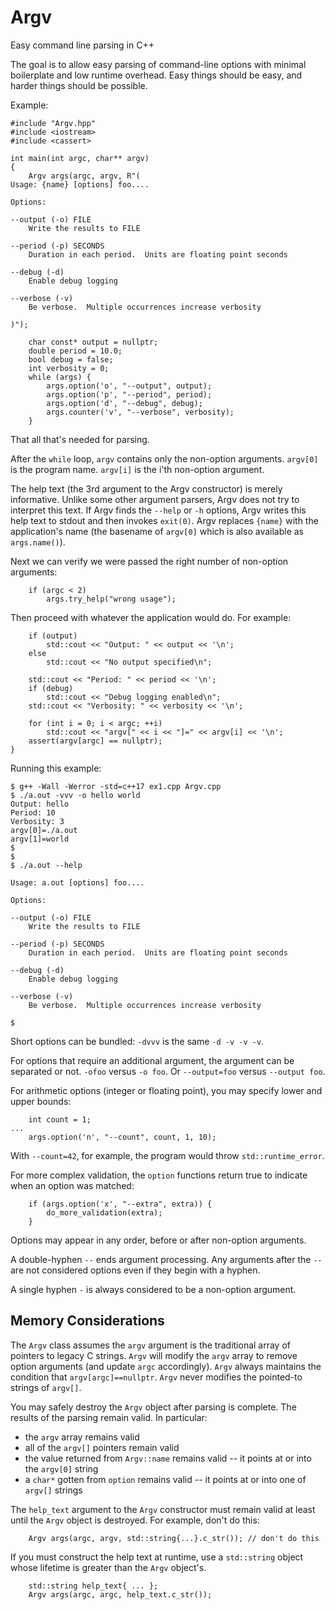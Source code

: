 # Argv

Easy command line parsing in C++

The goal is to allow easy parsing of command-line options with minimal
boilerplate and low runtime overhead.
Easy things should be easy, and harder things should be possible.

Example:

```
#include "Argv.hpp"
#include <iostream>
#include <cassert>

int main(int argc, char** argv)
{
    Argv args(argc, argv, R"(
Usage: {name} [options] foo....

Options:

--output (-o) FILE
    Write the results to FILE

--period (-p) SECONDS
    Duration in each period.  Units are floating point seconds

--debug (-d)
    Enable debug logging

--verbose (-v)
    Be verbose.  Multiple occurrences increase verbosity

)");

    char const* output = nullptr;
    double period = 10.0;
    bool debug = false;
    int verbosity = 0;
    while (args) {
        args.option('o', "--output", output);
        args.option('p', "--period", period);
        args.option('d', "--debug", debug);
        args.counter('v', "--verbose", verbosity);
    }
```

That all that's needed for parsing.

After the `while` loop, `argv` contains only the non-option arguments.
`argv[0]` is the program name.  `argv[i]` is the i'th non-option argument.

The help text (the 3rd argument to the Argv constructor) is merely informative.
Unlike some other argument parsers, Argv does not try to interpret this text.
If Argv finds the `--help` or `-h` options, Argv writes this help text to
stdout and then invokes `exit(0)`.  Argv replaces `{name}` with the
application's name (the basename of `argv[0]` which is also available
as `args.name()`).

Next we can verify we were passed the right number of non-option arguments:
```
    if (argc < 2)
        args.try_help("wrong usage");
```

Then proceed with whatever the application would do.
For example:
```
    if (output)
        std::cout << "Output: " << output << '\n';
    else
        std::cout << "No output specified\n";

    std::cout << "Period: " << period << '\n';
    if (debug)
        std::cout << "Debug logging enabled\n";
    std::cout << "Verbosity: " << verbosity << '\n';

    for (int i = 0; i < argc; ++i)
        std::cout << "argv[" << i << "]=" << argv[i] << '\n';
    assert(argv[argc] == nullptr);
}
```

Running this example:
```
$ g++ -Wall -Werror -std=c++17 ex1.cpp Argv.cpp
$ ./a.out -vvv -o hello world
Output: hello
Period: 10
Verbosity: 3
argv[0]=./a.out
argv[1]=world
$
$
$ ./a.out --help

Usage: a.out [options] foo....

Options:

--output (-o) FILE
    Write the results to FILE

--period (-p) SECONDS
    Duration in each period.  Units are floating point seconds

--debug (-d)
    Enable debug logging

--verbose (-v)
    Be verbose.  Multiple occurrences increase verbosity

$
```

Short options can be bundled: `-dvvv` is the same `-d -v -v -v`.

For options that require an additional argument, the argument can be separated
or not.  `-ofoo` versus `-o foo`.  Or `--output=foo` versus `--output foo`.

For arithmetic options (integer or floating point), you may specify lower and
upper bounds:

```
    int count = 1;
...
    args.option('n', "--count", count, 1, 10);
```

With `--count=42`, for example, the program would throw `std::runtime_error`.

For more complex validation, the `option` functions return true to indicate
when an option was matched:

```
    if (args.option('x', "--extra", extra)) {
        do_more_validation(extra);
    }
```

Options may appear in any order, before or after non-option arguments.

A double-hyphen `--` ends argument processing.  Any arguments after the `--`
are not considered options even if they begin with a hyphen.

A single hyphen `-` is always considered to be a non-option argument.

## Memory Considerations

The `Argv` class assumes the `argv` argument is the traditional array of
pointers to legacy C strings.  `Argv` will modify the `argv` array to remove
option arguments (and update `argc` accordingly).  `Argv` always maintains the
condition that `argv[argc]==nullptr`.  `Argv` never modifies the pointed-to
strings of `argv[]`.

You may safely destroy the `Argv` object after parsing is complete.
The results of the parsing remain valid.
In particular:

* the `argv` array remains valid
* all of the `argv[]` pointers remain valid
* the value returned from `Argv::name` remains valid -- it points at or into the `argv[0]` string
* a `char*` gotten from `option` remains valid -- it points at or into one of `argv[]` strings

The `help_text` argument to the `Argv` constructor must remain valid at least
until the `Argv` object is destroyed.  For example, don't do this:

```
    Argv args(argc, argv, std::string{...}.c_str()); // don't do this
```

If you must construct the help text at runtime, use a `std::string` object
whose lifetime is greater than the `Argv` object's.

```
    std::string help_text{ ... };
    Argv args(argc, argc, help_text.c_str());
```
